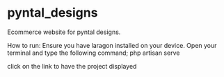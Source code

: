# pyntal_designs
Ecommerce website for pyntal designs.

How to run:
Ensure you have laragon installed on your device.
Open your terminal and type the following command;
php artisan serve
 
 click on the link to have the project displayed
 
